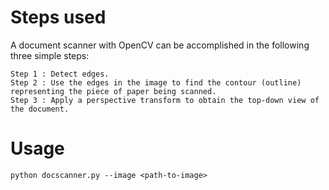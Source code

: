 # Steps used
A document scanner with OpenCV can be accomplished in the following three simple steps:

    Step 1 : Detect edges.
    Step 2 : Use the edges in the image to find the contour (outline) representing the piece of paper being scanned.
    Step 3 : Apply a perspective transform to obtain the top-down view of the document.
# Usage

```
python docscanner.py --image <path-to-image>
```